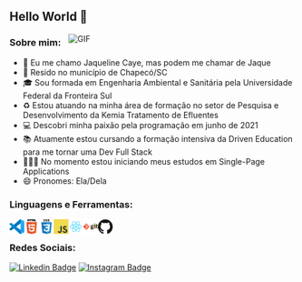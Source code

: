 ## Hello World 👋

<img align="right" alt="GIF" src="https://rck.imgix.net/vtGC59iQ50CPrEz2aLNKSw/images/sAGiHOO2pEiTU4AJCZZteA.gif" width="400"/>

### Sobre mim:
 - 👤 Eu me chamo Jaqueline Caye, mas podem me chamar de Jaque
 - 📌 Resido no município de Chapecó/SC
 - 🎓 Sou formada em Engenharia Ambiental e Sanitária pela Universidade Federal da Fronteira Sul
 - ♻️ Estou atuando na minha área de formação no setor de Pesquisa e Desenvolvimento da Kemia Tratamento de Efluentes
 - 💻 Descobri minha paixão pela programação em junho de 2021
 - 📚 Atuamente estou cursando a formação intensiva da Driven Education para me tornar uma Dev Full Stack
 - 👩🏽‍💻 No momento estou iniciando meus estudos em Single-Page Applications
 - 😄 Pronomes: Ela/Dela

### Linguagens e Ferramentas:
<img align="left" alt="Visual Studio Code" width="26px" src="https://raw.githubusercontent.com/github/explore/80688e429a7d4ef2fca1e82350fe8e3517d3494d/topics/visual-studio-code/visual-studio-code.png" />
<img align="left" alt="HTML5" width="26px" src="https://raw.githubusercontent.com/github/explore/80688e429a7d4ef2fca1e82350fe8e3517d3494d/topics/html/html.png" />
<img align="left" alt="CSS3" width="26px" src="https://raw.githubusercontent.com/github/explore/80688e429a7d4ef2fca1e82350fe8e3517d3494d/topics/css/css.png" />
<img align="left" alt="JavaScript" width="26px" src="https://raw.githubusercontent.com/github/explore/80688e429a7d4ef2fca1e82350fe8e3517d3494d/topics/javascript/javascript.png" />
<img align="left" alt="React" width="26px" src="https://raw.githubusercontent.com/github/explore/80688e429a7d4ef2fca1e82350fe8e3517d3494d/topics/react/react.png" />
<img align="left" alt="Git" width="26px" src="https://raw.githubusercontent.com/github/explore/80688e429a7d4ef2fca1e82350fe8e3517d3494d/topics/git/git.png" />
<img align="left" alt="GitHub" width="26px" src="https://raw.githubusercontent.com/github/explore/78df643247d429f6cc873026c0622819ad797942/topics/github/github.png" />

<br/>

### Redes Sociais:
[![Linkedin Badge](https://img.shields.io/badge/-LinkedIn-blue?style=for-the-badge&logo=Linkedin&logoColor=white&link=https://www.linkedin.com/in/jaqueline-caye-614449137/)](https://www.linkedin.com/in/jaqueline-caye-614449137/)
[![Instagram Badge](https://img.shields.io/badge/Instagram-E4405F?style=for-the-badge&logo=instagram&logoColor=white&link=https://www.instagram.com/jaquecaye/?hl=pt)](https://www.instagram.com/jaquecaye/?hl=pt)
